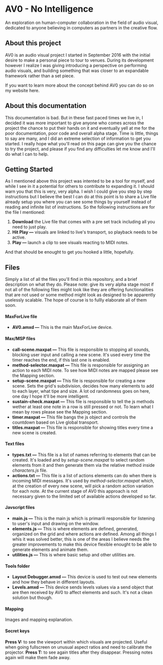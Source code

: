 # AV0 - No Intelligence

An exploration on human-computer collaboration in the field of audio visual, dedicated to anyone believing in computers as partners in the creative flow.



## About this project

AV0 is an audio visual project I started in September 2016 with the initial desire to make a personal piece to tour to venues. During its development however I realize I was giving introducing a perspective on performing audio visuals, and building something that was closer to an expandable framework rather than a set piece.

If you want to learn more about the concept behind AV0 you can do so on my website here.



## About this documentation

This documentation is bad. But in these fast paced times we live in, I decided it was more important to give anyone who comes across the project the chance to put their hands on it and eventually yell at me for the poor documentation, poor code and overall alpha stage. Time is little, things to say are many, and I did an extreme selection of information to get you started.
I really hope what you'll read on this page can give you the chance to try the project, and please if you find any difficulties let me know and I'll do what I can to help.  



## Getting Started

As I mentioned above this project was intented to be a tool for myself, and while I see in it a potential for others to contribute to expanding it. I should warn you that this is very, very alpha.
I wish I could give you step by step instructions but I believe the best I can do at this point is to share a Live file already setup you where you can see some things by yourself instead of reading and infinite list of instructions. So the following instructions are for the file I mentioned:

1. __Download__ the Live file that comes with a pre set track including all you need to just play.
2. __Hit Play —__ visuals are linked to live's transport, so playback needs to be active.
3. __Play —__ launch a clip to see visuals reacting to MIDI notes.

And that should be enought to get you hooked a little, hopefully. 



## Files
Simply a list of all the files you'll find in this repository, and a brief description on what they do. Please note: give its very alpha stage most if not all of the following files might look like they are offering functionalities that are not used or some method might look as designed to be apparently uselessly scalable. The hope of course is to fullly elaborate all of them soon.

#### MaxForLive file

* __AV0.amxd —__ This is the main MaxForLive device.

#### Max/MSP files

* __call-scene.maxpat —__ This file is responsible to stopping all sounds, blocking user input and calling a new scene. It's used every time the timer reaches the end, if this last one is enabled.
* __method-selector.maxpat —__ This file is responsible for assigning an action to each MIDI note. To see how MIDI notes are mapped please see the Mapping section.
* __setup-scene.maxpat —__ This file is responsible for creating a new scene. Sets the grid's subdivision, decides how many elements to add to each layer, what tipe and size. A lot od randomness goes on here, one day I hope it'll be more intelligent.
* __sustain-check.maxpat —__ This file is responsible to tell the js methods wether at least one note in a row is still pressed or not. To learn what I mean by rows please see the Mapping section.
* __timer.maxpat —__ This file bangs the js object and controls the countdown based on Live global transport.
* __titles.maxpat —__ This file is responsible for showing titles every time a new scene is created.

#### Text files

* __types.txt —__ This file is a list of names referring to elements that can be created. It's loaded and by _setup-scene.maxpat_ to select random elements from it and then generate them via the relative method inside _characters.js_ file. 
* __actions.txt —__ This file is a list of actions elements can do when there is incoming MIDI messages. It's used by _method-selector.maxpat_ which, at the creation of every new scene, will pick a random action variation for each note. At the current stage of AV0 this approach is not necessary given to the limited set of available actions developed so far.

#### Javscript files

* __main.js —__ This is the main js which is primarili responsible for listening to user's input and drawing on the window.
* __elements.js —__ This is where elements are defined, generated, organized on the grid and where actions are defined. Among all things I whis it was solved better, this is one of the areas I believe needs the greater improvements to make this device flexible enought to be able to generate elements and animate them.
* __utilities.js —__ This is where basic setup and other utilities are.

#### Tools folder

* __Layout Debugger.amxd —__ This device is used to test out new elements and how they behave in different layouts.
* __Levels.amxd —__ This device sends levels values via a send object that are then received by AV0 to affect elements and such. It's not a clean solution but though.



#### Mapping

Images and mapping explanation.



#### Secret keys

__Press V:__ to see the viewport within which visuals are projected. Useful when going fullscreen on unusual aspect ratios and need to calibrate the projector.
__Press T:__ to see again titles after they disappear. Pressing notes again will make them fade away.












